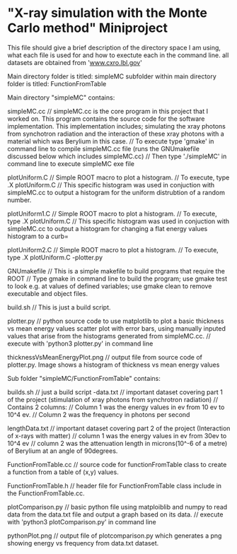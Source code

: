 # "X-ray simulation with the Monte Carlo method" Miniproject

This file should give a brief description of the directory space I am using, what each file is used for and how to exectute each in the command line.
all datasets are obtained from 'www.cxro.lbl.gov'

Main directory folder is titled: simpleMC
subfolder within main directory folder is titled: FunctionFromTable

Main directory "simpleMC" contains:

simpleMC.cc
// simpleMC.cc is the core program in this project that I worked on. This program contains the source code for the software implementation. This implementation includes; simulating the xray photons from synchotron radiation and the interaction of these xray photons with a material which was Berylium in this case.
// To execute type 'gmake' in command line to compile simpleMC.cc file (runs the GNUmakefile discussed below which includes simpleMC.cc)
// Then type './simpleMC' in command line to execute simpleMC exe file

plotUniform.C
// Simple ROOT macro to plot a histogram.
// To execute, type .X plotUniform.C
//  This specific histogram was used in conjuction with simpleMC.cc to output a histogram for the uniform distrubtion of a random number.

plotUniform1.C
// Simple ROOT macro to plot a histogram.
// To execute, type .X plotUniform.C
// This specific histogram was used in conjuction with simpleMC.cc to output a histogram for changing a flat energy values histogram to a curb=

plotUniform2.C
// Simple ROOT macro to plot a histogram.
// To execute, type .X plotUniform.C
-plotter.py

GNUmakefile
// This is a simple makefile to build programs that require the ROOT
//  Type gmake in command line to build the program; use gmake test to look e.g. at values of defined variables; use gmake clean to remove executable and object files.  

build.sh
// This is just a build script.

plotter.py
// python source code to use matplotlib to plot a basic thickness vs mean energy values scatter plot with error bars, using manually inputed values that arise from the histograms generated from simpleMC.cc.
// execute with 'python3 plotter.py' in command line

thicknessVsMeanEnergyPlot.png
// output file from source code of plotter.py. Image shows a histogram of thickness vs mean energy values 




Sub folder "simpleMC/FunctionFromTable" contains:

builds.sh
// just a build script 
-data.txt
// important dataset covering part 1 of the project (stimulation of xray photons from synchrotron radiation)
// Contains 2 columns: 
// Column 1 was the energy values in ev from 10 ev to 10^4 ev.
// Column 2 was the frequency in photons per second

lengthData.txt
// important dataset covering part 2 of the project (Interaction of x-rays with matter)
// column 1 was the energy values in ev from 30ev to 10^4 ev
// column 2 was the attenuation length in microns(10^-6 of a metre) of Berylium at an angle of 90degrees.

FunctionFromTable.cc
// source code for functionFromTable class to create a function from a table of (x,y) values.

FunctionFromTable.h
// header file for FunctionFromTable class include in the FunctionFromTable.cc.

plotComparison.py
// basic python file using matploiblib and numpy to read data from the data.txt file and output a graph based on its data. 
// execute with 'python3 plotComparison.py' in command line

pythonPlot.png
// output file of plotcomparison.py which generates a png showing energy vs frequency from data.txt dataset.



